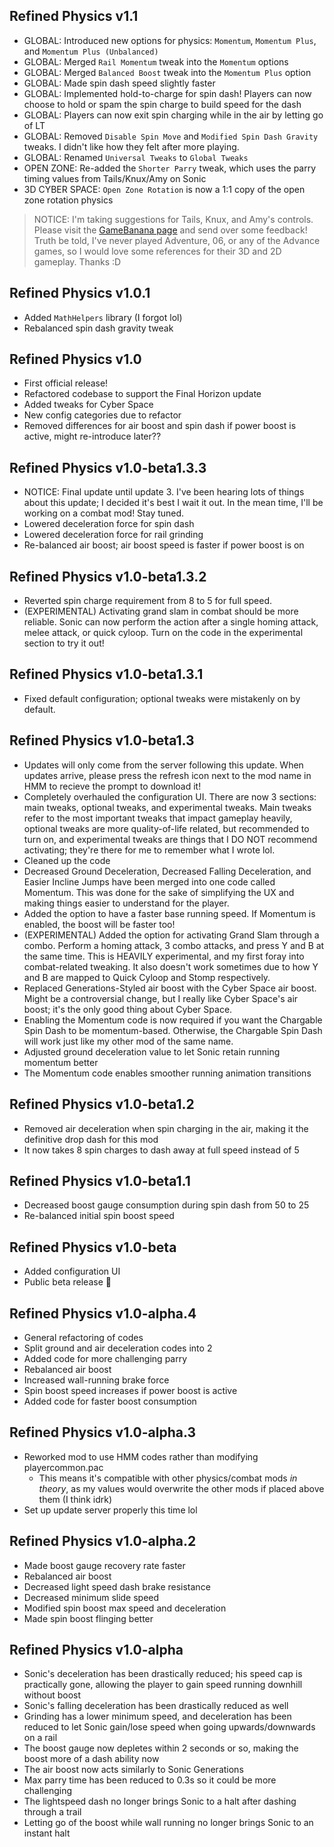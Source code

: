 ## Refined Physics v1.1

- GLOBAL: Introduced new options for physics: `Momentum`, `Momentum Plus`, and `Momentum Plus (Unbalanced)`
- GLOBAL: Merged `Rail Momentum` tweak into the `Momentum` options
- GLOBAL: Merged `Balanced Boost` tweak into the `Momentum Plus` option
- GLOBAL: Made spin dash speed slightly faster
- GLOBAL: Implemented hold-to-charge for spin dash! Players can now choose to hold or spam the spin charge to build speed for the dash
- GLOBAL: Players can now exit spin charging while in the air by letting go of LT
- GLOBAL: Removed `Disable Spin Move` and `Modified Spin Dash Gravity` tweaks. I didn't like how they felt after more playing.
- GLOBAL: Renamed `Universal Tweaks` to `Global Tweaks`
- OPEN ZONE: Re-added the `Shorter Parry` tweak, which uses the parry timing values from Tails/Knux/Amy on Sonic
- 3D CYBER SPACE: `Open Zone Rotation` is now a 1:1 copy of the open zone rotation physics

> NOTICE: I'm taking suggestions for Tails, Knux, and Amy's controls. Please visit the [GameBanana page](https://gamebanana.com/mods/465508) and send over some feedback! Truth be told, I've never played Adventure, 06, or any of the Advance games, so I would love some references for their 3D and 2D gameplay. Thanks :D

## Refined Physics v1.0.1

- Added `MathHelpers` library (I forgot lol)
- Rebalanced spin dash gravity tweak

## Refined Physics v1.0

- First official release!
- Refactored codebase to support the Final Horizon update
- Added tweaks for Cyber Space
- New config categories due to refactor
- Removed differences for air boost and spin dash if power boost is active, might re-introduce later??

## Refined Physics v1.0-beta1.3.3

- NOTICE: Final update until update 3. I've been hearing lots of things about this update; I decided it's best I wait it out. In the mean time, I'll be working on a combat mod! Stay tuned.
- Lowered deceleration force for spin dash
- Lowered deceleration force for rail grinding
- Re-balanced air boost; air boost speed is faster if power boost is on

## Refined Physics v1.0-beta1.3.2

- Reverted spin charge requirement from 8 to 5 for full speed.
- (EXPERIMENTAL) Activating grand slam in combat should be more reliable. Sonic can now perform the action after a single homing attack, melee attack, or quick cyloop. Turn on the code in the experimental section to try it out!

## Refined Physics v1.0-beta1.3.1

- Fixed default configuration; optional tweaks were mistakenly on by default.

## Refined Physics v1.0-beta1.3

- Updates will only come from the server following this update. When updates arrive, please press the refresh icon next to the mod name in HMM to recieve the prompt to download it!
- Completely overhauled the configuration UI. There are now 3 sections: main tweaks, optional tweaks, and experimental tweaks. Main tweaks refer to the most important tweaks that impact gameplay heavily, optional tweaks are more quality-of-life related, but recommended to turn on, and experimental tweaks are things that I DO NOT recommend activating; they're there for me to remember what I wrote lol.
- Cleaned up the code
- Decreased Ground Deceleration, Decreased Falling Deceleration, and Easier Incline Jumps have been merged into one code called Momentum. This was done for the sake of simplifying the UX and making things easier to understand for the player.
- Added the option to have a faster base running speed. If Momentum is enabled, the boost will be faster too!
- (EXPERIMENTAL) Added the option for activating Grand Slam through a combo. Perform a homing attack, 3 combo attacks, and press Y and B at the same time. This is HEAVILY experimental, and my first foray into combat-related tweaking. It also doesn't work sometimes due to how Y and B are mapped to Quick Cyloop and Stomp respectively.
- Replaced Generations-Styled air boost with the Cyber Space air boost. Might be a controversial change, but I really like Cyber Space's air boost; it's the only good thing about Cyber Space.
- Enabling the Momentum code is now required if you want the Chargable Spin Dash to be momentum-based. Otherwise, the Chargable Spin Dash will work just like my other mod of the same name.
- Adjusted ground deceleration value to let Sonic retain running momentum better
- The Momentum code enables smoother running animation transitions

## Refined Physics v1.0-beta1.2

- Removed air deceleration when spin charging in the air, making it the definitive drop dash for this mod
- It now takes 8 spin charges to dash away at full speed instead of 5

## Refined Physics v1.0-beta1.1

- Decreased boost gauge consumption during spin dash from 50 to 25
- Re-balanced initial spin boost speed

## Refined Physics v1.0-beta

- Added configuration UI
- Public beta release 🎉

## Refined Physics v1.0-alpha.4

- General refactoring of codes
- Split ground and air deceleration codes into 2
- Added code for more challenging parry
- Rebalanced air boost
- Increased wall-running brake force
- Spin boost speed increases if power boost is active
- Added code for faster boost consumption

## Refined Physics v1.0-alpha.3

- Reworked mod to use HMM codes rather than modifying playercommon.pac
  - This means it's compatible with other physics/combat mods _in theory_, as my values would overwrite the other mods if placed above them (I think idrk)
- Set up update server properly this time lol

## Refined Physics v1.0-alpha.2

- Made boost gauge recovery rate faster
- Rebalanced air boost
- Decreased light speed dash brake resistance
- Decreased minimum slide speed
- Modified spin boost max speed and deceleration
- Made spin boost flinging better

## Refined Physics v1.0-alpha

- Sonic's deceleration has been drastically reduced; his speed cap is practically gone, allowing the player to gain speed running downhill without boost
- Sonic's falling deceleration has been drastically reduced as well
- Grinding has a lower minimum speed, and deceleration has been reduced to let Sonic gain/lose speed when going upwards/downwards on a rail
- The boost gauge now depletes within 2 seconds or so, making the boost more of a dash ability now
- The air boost now acts similarly to Sonic Generations
- Max parry time has been reduced to 0.3s so it could be more challenging
- The lightspeed dash no longer brings Sonic to a halt after dashing through a trail
- Letting go of the boost while wall running no longer brings Sonic to an instant halt
